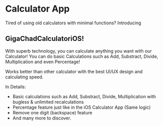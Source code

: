 # Calculator App

Tired of using old calculators with minimal functions? 
Introducing 
## GigaChadCalculatoriOS!

With superb technology, you can calculate anything you want with our Calculator!
You can do basic Calculations such as Add, Substract, Divide, Multiplication and even Percentage!

Works better than other calculator with the best UI/UX design and calculating speed.

In Details:

- Basic calculations such as Add, Substract, Divide, Multiplication with bugless & unlimited recalculations
- Percentage feature just like in the iOS Calculator App (Same logic)
- Remove one digit (backspace) feature
- And many more to discover.
